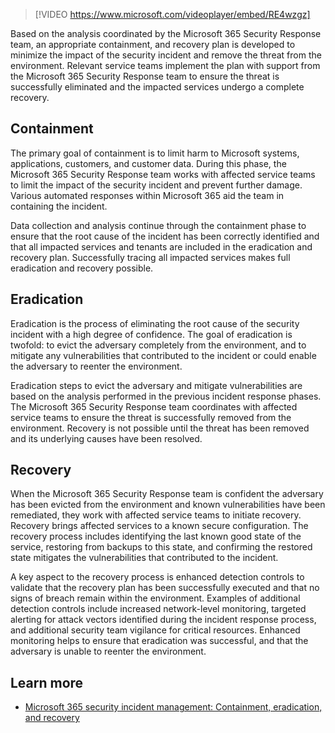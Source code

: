 >[!VIDEO https://www.microsoft.com/videoplayer/embed/RE4wzgz]

Based on the analysis coordinated by the Microsoft 365 Security Response team, an appropriate containment, and recovery plan is developed to minimize the impact of the security incident and remove the threat from the environment. Relevant service teams implement the plan with support from the Microsoft 365 Security Response team to ensure the threat is successfully eliminated and the impacted services undergo a complete recovery.

## Containment

The primary goal of containment is to limit harm to Microsoft systems, applications, customers, and customer data. During this phase, the Microsoft 365 Security Response team works with affected service teams to limit the impact of the security incident and prevent further damage. Various automated responses within Microsoft 365 aid the team in containing the incident.

Data collection and analysis continue through the containment phase to ensure that the root cause of the incident has been correctly identified and that all impacted services and tenants are included in the eradication and recovery plan. Successfully tracing all impacted services makes full eradication and recovery possible.

## Eradication

Eradication is the process of eliminating the root cause of the security incident with a high degree of confidence. The goal of eradication is twofold: to evict the adversary completely from the environment, and to mitigate any vulnerabilities that contributed to the incident or could enable the adversary to reenter the environment.

Eradication steps to evict the adversary and mitigate vulnerabilities are based on the analysis performed in the previous incident response phases. The Microsoft 365 Security Response team coordinates with affected service teams to ensure the threat is successfully removed from the environment. Recovery is not possible until the threat has been removed and its underlying causes have been resolved.

## Recovery

When the Microsoft 365 Security Response team is confident the adversary has been evicted from the environment and known vulnerabilities have been remediated, they work with affected service teams to initiate recovery. Recovery brings affected services to a known secure configuration. The recovery process includes identifying the last known good state of the service, restoring from backups to this state, and confirming the restored state mitigates the vulnerabilities that contributed to the incident.

A key aspect to the recovery process is enhanced detection controls to validate that the recovery plan has been successfully executed and that no signs of breach remain within the environment. Examples of additional detection controls include increased network-level monitoring, targeted alerting for attack vectors identified during the incident response process, and additional security team vigilance for critical resources. Enhanced monitoring helps to ensure that eradication was successful, and that the adversary is unable to reenter the environment.

## Learn more

- [Microsoft 365 security incident management: Containment, eradication, and recovery](/compliance/assurance/assurance-sim-containment-eradication-recovery?azure-portal=true)
